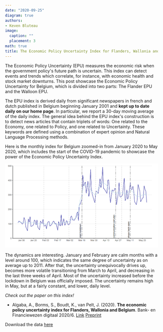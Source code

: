 ```yaml
---
date: "2020-09-25"
diagram: true
authors: 
- Keven Bluteau
image:
  caption: ""
  placement: 3
math: true
title: The Economic Policy Uncertainty Index for Flanders, Wallonia and Belgium
---
```



The Economic Policy Uncertainty (EPU) measures the economic risk when the government policy's future path is uncertain. This index can detect events and trends which correlate, for instance, with economic health and stock market downturns. This post showcase the Economic Policy Uncertainty for Belgium, which is divided into two parts: The Flander EPU and the Walloon EPU. 

The EPU index is derived daily from significant newspapers in french and dutch published in Belgium beginning January 2001 and **kept up to date daily on our home page**. In particular, we report a 30-day moving average of the daily index. The general idea behind the EPU index's construction is to detect news articles that contain triplets of words: One related to the Economy, one related to Policy, and one related to Uncertainty. These keywords are defined using a combination of expert opinion and Natural Language Processing methods.

Here is the monthly index for Belgium zoomed-in from January 2020 to May 2020, which includes the start of the COVID-19 pandemic to showcase the power of the Economic Policy Uncertainty Index.

![EPU during coronavirus](coronaEPU.png)

The dynamics are interesting. January and February are calm months with a level around 100, which indicates the same degree of uncertainty as on average up to 2011. After that, the uncertainty unequivocally drives up, becomes more volatile transitioning from March to April, and decreasing in the last three weeks of April. Most of the uncertainty increased before the lockdown in Belgium was officially imposed. The uncertainty remains high in May, but at a fairly constant, and lower, daily level.

_Check out the paper on this index!_

- Algaba, A., Borms, S., Boudt, K., van Pelt, J. (2020). **The economic policy uncertainty index for Flanders, Wallonia and Belgium**. Bank- en Financiewezen digitaal 2020/6. [Link](https://www.financialforum.be/nl/articles/economic-policy-uncertainty-index-flanders-wallonia-and-belgium) [Preprint](https://doi.org/10.2139/ssrn.3580000)

Download the data [here](https://sentometrics-research.com/download/epu/)
